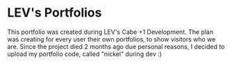 # LEV's Portfolios
This portfolio was created during LEV's Cabe +1 Development. The plan was creating for every user their own portfolios, to show visitors who we are. Since the project died 2 months ago due personal reasons, I decided to upload my portfolio code, called "nickel" during dev :)
